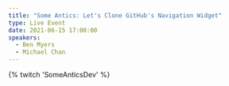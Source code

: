 ```yaml
---
title: "Some Antics: Let's Clone GitHub's Navigation Widget"
type: Live Event
date: 2021-06-15 17:00:00
speakers:
  - Ben Myers
  - Michael Chan
---
```


{% twitch 'SomeAnticsDev' %}

